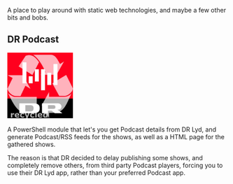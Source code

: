 A place to play around with static web technologies, and maybe a few other bits and bobs.

## DR Podcast

[<img alt="Recycled DR Lyd logo" src="/podcast/assets/icon-logo-drlyd-recycled-800x800.jpg" width="150">](https://briped.github.io/podcast/)

A PowerShell module that let's you get Podcast details from DR Lyd, and generate Podcast/RSS feeds for the shows, as well as a HTML page for the gathered shows.

The reason is that DR decided to delay publishing some shows, and completely remove others, from third party Podcast players, forcing you to use their DR Lyd app, rather than your preferred Podcast app.
